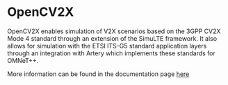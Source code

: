 # OpenCV2X

OpenCV2X enables simulation of V2X scenarios based on the 3GPP CV2X Mode 4 standard through an extension of the SimuLTE framework.
It also allows for simulation with the ETSI ITS-G5 standard application layers through an integration with Artery which implements
these standards for OMNeT++. 

More information can be found in the documentation page [here](www.cs.ucc.ie/~bm18/cv2x)